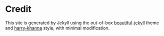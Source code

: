 # Credit

This site is generated by Jekyll using the out-of-box [beautiful-jekyll](https://github.com/daattali/beautiful-jekyll) theme and [harry-khanna](https://github.com/hkhanna/hkhanna.github.io) style, with minimal modification.
